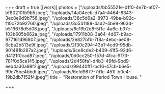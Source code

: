 +++
draft = true
[[work]]
photos = ["/uploads/bb55521e-d1f0-4e7b-af07-bf80210fb9b5.jpeg", "/uploads/14a04eeb-d7a4-4464-8343-3ec8e9d9b758.jpeg", "/uploads/38c5d6a2-8973-49ba-b92c-f10c72b92760.jpeg", "/uploads/3d541188-4ad2-4be8-963d-b519678d5d08.jpeg", "/uploads/6c19b2d8-5f1c-4a6e-b37e-103b605b662a.jpeg", "/uploads/17911b08-3a64-4d67-b9ac-977161d96807.jpeg", "/uploads/2e827bfb-7f8a-4ebc-ae08-6cba2b513e9f.jpeg", "/uploads/2f30c294-43b1-4cd9-95db-901481b287a2.jpeg", "/uploads/6ce8cde2-b409-41f5-92d6-d4121f0cad87.jpeg", "/uploads/0d0cc250-157d-4fca-9f73-781f0d5ce145.jpeg", "/uploads/2d458fa1-d4b3-49fd-9bd9-eeb4a30a98f2.jpeg", "/uploads/99440ff1-bc16-47cb-b6e5-99e75be4bbdf.jpeg", "/uploads/6cfd9677-7d1c-451f-b0e4-19b2db7152f4.jpeg"]
title = "Restoration of Period Town House. "

+++
